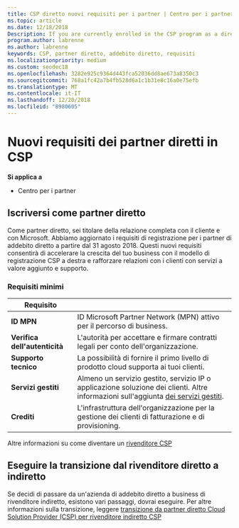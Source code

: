 ```yaml
---
title: CSP diretto nuovi requisiti per i partner | Centro per i partner
ms.topic: article
ms.date: 12/18/2018
Description: If you are currently enrolled in the CSP program as a direct partner, you should prepare to meet these updated support and services requirements.
program.author: labrenne
ms.author: labrenne
keywords: CSP, partner diretto, addebito diretto, requisiti
ms.localizationpriority: medium
ms.custom: seodec18
ms.openlocfilehash: 3282e925c9364d443fca52036dd8ae673a8350c3
ms.sourcegitcommit: 768a1fc42a7b4fb528d6a1c1b31e8c16a0e75efb
ms.translationtype: MT
ms.contentlocale: it-IT
ms.lasthandoff: 12/20/2018
ms.locfileid: "8980605"
---
```

# <a name="csp-direct-partner-new-requirements"></a>Nuovi requisiti dei partner diretti in CSP

**Si applica a**

- Centro per i partner

## <a name="enroll-as-a-direct-partner"></a>Iscriversi come partner diretto

Come partner diretto, sei titolare della relazione completa con il cliente e con Microsoft. Abbiamo aggiornato i requisiti di registrazione per i partner di addebito diretto a partire dal 31 agosto 2018. Questi nuovi requisiti consentirà di accelerare la crescita del tuo business con il modello di registrazione CSP a destra e rafforzare relazioni con i clienti con servizi a valore aggiunto e supporto. 

### <a name="minimum-requirements"></a>Requisiti minimi

|**Requisito**|                             |
|--------------------------------|--------------------------------------------------------------|
|**ID MPN**   |ID Microsoft Partner Network (MPN) attivo per il percorso di business.   |
|**Verifica dell'autenticità**   |L'autorità per accettare e firmare contratti legali per conto dell'organizzazione.|
|**Supporto tecnico**   |La possibilità di fornire il primo livello di prodotto cloud supporta ai tuoi clienti.|
|**Servizi gestiti**   |Almeno un servizio gestito, servizio IP o applicazione soluzione dei clienti. Altre informazioni sull'aggiunta [dei servizi gestiti](https://partner.microsoft.com/en-US/business-opportunities/managed-services-provider).|
|**Crediti** |L'infrastruttura dell'organizzazione per la gestione dei clienti di fatturazione e di provisioning. 

Altre informazioni su come diventare un [rivenditore CSP](https://partner.microsoft.com/cloud-solution-provider)

## <a name="transition-from-direct-to-indirect-reseller"></a>Eseguire la transizione dal rivenditore diretto a indiretto

Se decidi di passare da un'azienda di addebito diretto a business di rivenditore indiretto, esistono vari passaggi, dovrai eseguire. Per altre informazioni sulla transizione, leggere [transizione da partner diretto Cloud Solution Provider (CSP) per rivenditore indiretto CSP](transition-direct-to-indirect) 